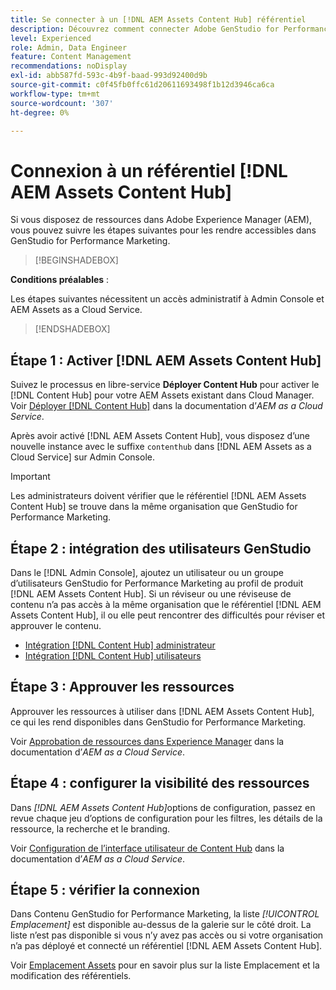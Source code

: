 ```yaml
---
title: Se connecter à un [!DNL AEM Assets Content Hub] référentiel
description: Découvrez comment connecter Adobe GenStudio for Performance Marketing à un référentiel Adobe Experience Manager (AEM) [!DNL Content Hub]  et exploiter le contenu approuvé existant.
level: Experienced
role: Admin, Data Engineer
feature: Content Management
recommendations: noDisplay
exl-id: abb587fd-593c-4b9f-baad-993d92400d9b
source-git-commit: c0f45fb0ffc61d20611693498f1b12d3946ca6ca
workflow-type: tm+mt
source-wordcount: '307'
ht-degree: 0%

---
```


# Connexion à un référentiel [!DNL AEM Assets Content Hub]

Si vous disposez de ressources dans Adobe Experience Manager (AEM), vous pouvez suivre les étapes suivantes pour les rendre accessibles dans GenStudio for Performance Marketing.

>[!BEGINSHADEBOX]

**Conditions préalables** :

Les étapes suivantes nécessitent un accès administratif à Admin Console et AEM Assets as a Cloud Service.

>[!ENDSHADEBOX]

## Étape 1 : Activer [!DNL AEM Assets Content Hub]

Suivez le processus en libre-service **Déployer Content Hub** pour activer le [!DNL Content Hub] pour votre AEM Assets existant dans Cloud Manager. Voir [Déployer [!DNL Content Hub]](https://experienceleague.adobe.com/fr/docs/experience-manager-cloud-service/content/assets/content-hub/deploy-content-hub) dans la documentation d’_AEM as a Cloud Service_.

Après avoir activé [!DNL AEM Assets Content Hub], vous disposez d’une nouvelle instance avec le suffixe `contenthub` dans [!DNL AEM Assets as a Cloud Service] sur Admin Console.

>[!IMPORTANT]
>
>Les administrateurs doivent vérifier que le référentiel [!DNL AEM Assets Content Hub] se trouve dans la même organisation que GenStudio for Performance Marketing.

## Étape 2 : intégration des utilisateurs GenStudio

Dans le [!DNL Admin Console], ajoutez un utilisateur ou un groupe d’utilisateurs GenStudio for Performance Marketing au profil de produit [!DNL AEM Assets Content Hub]. Si un réviseur ou une réviseuse de contenu n’a pas accès à la même organisation que le référentiel [!DNL AEM Assets Content Hub], il ou elle peut rencontrer des difficultés pour réviser et approuver le contenu.

- [Intégration [!DNL Content Hub] administrateur](https://experienceleague.adobe.com/fr/docs/experience-manager-cloud-service/content/assets/content-hub/deploy-content-hub#onboard-content-hub-administrator)
- [Intégration [!DNL Content Hub] utilisateurs](https://experienceleague.adobe.com/fr/docs/experience-manager-cloud-service/content/assets/content-hub/deploy-content-hub#onboard-content-hub-users)

## Étape 3 : Approuver les ressources

Approuver les ressources à utiliser dans [!DNL AEM Assets Content Hub], ce qui les rend disponibles dans GenStudio for Performance Marketing.

Voir [Approbation de ressources dans Experience Manager](https://experienceleague.adobe.com/fr/docs/experience-manager-cloud-service/content/assets/dynamicmedia/dynamic-media-open-apis/approve-assets) dans la documentation d’_AEM as a Cloud Service_.

## Étape 4 : configurer la visibilité des ressources

Dans _[!DNL AEM Assets Content Hub]_&#x200B;options de configuration, passez en revue chaque jeu d’options de configuration pour les filtres, les détails de la ressource, la recherche et le branding.

Voir [Configuration de l’interface utilisateur de Content Hub](https://experienceleague.adobe.com/fr/docs/experience-manager-cloud-service/content/assets/content-hub/configure-content-hub-ui-options) dans la documentation d’_AEM as a Cloud Service_.

## Étape 5 : vérifier la connexion

Dans Contenu GenStudio for Performance Marketing, la liste _[!UICONTROL Emplacement]_ est disponible au-dessus de la galerie sur le côté droit. La liste n’est pas disponible si vous n’y avez pas accès ou si votre organisation n’a pas déployé et connecté un référentiel [!DNL AEM Assets Content Hub].

Voir [Emplacement Assets](manage-assets.md#assets-location) pour en savoir plus sur la liste Emplacement et la modification des référentiels.
